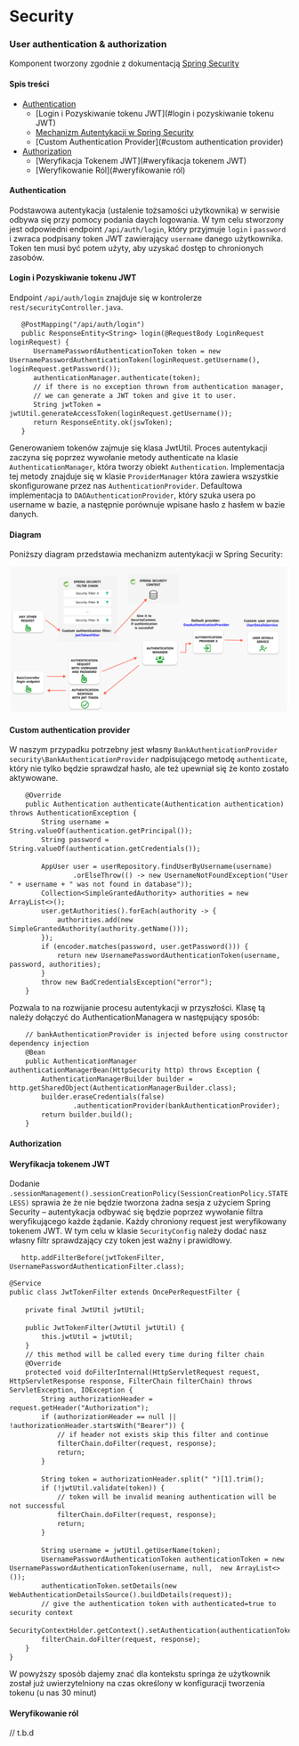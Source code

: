# Security

### User authentication & authorization

Komponent tworzony zgodnie z dokumentacją [Spring Security](https://docs.spring.io/spring-security/reference/index.html)

#### Spis treści 

 - [Authentication](#authentication)
   - [Login i Pozyskiwanie tokenu JWT](#login i pozyskiwanie tokenu JWT)
   - [Mechanizm Autentykacji w Spring Security](#diagram)
   - [Custom Authentication Provider](#custom authentication provider)
 - [Authorization](#authorization)
   - [Weryfikacja Tokenem JWT](#weryfikacja tokenem JWT)
   - [Weryfikowanie Ról](#weryfikowanie ról)

#### Authentication

Podstawowa autentykacja (ustalenie tożsamości użytkownika) w serwisie odbywa się przy pomocy podania daych logowania. W tym celu stworzony jest odpowiedni endpoint
`/api/auth/login`, który przyjmuje `login` i `password` i zwraca podpisany token JWT zawierający `username` danego użytkownika. Token ten musi być potem użyty, aby uzyskać dostęp to chronionych zasobów.

#### Login i Pozyskiwanie tokenu JWT
Endpoint `/api/auth/login` znajduje się w kontrolerze `rest/securityController.java`.

`````
   @PostMapping("/api/auth/login")
   public ResponseEntity<String> login(@RequestBody LoginRequest loginRequest) {
      UsernamePasswordAuthenticationToken token = new UsernamePasswordAuthenticationToken(loginRequest.getUsername(), loginRequest.getPassword());
      authenticationManager.authenticate(token);
      // if there is no exception thrown from authentication manager,
      // we can generate a JWT token and give it to user.
      String jwtToken = jwtUtil.generateAccessToken(loginRequest.getUsername());
      return ResponseEntity.ok(jswToken);
   }
`````

Generowaniem tokenów zajmuje się klasa JwtUtil. Proces autentykacji zaczyna się poprzez wywołanie metody authenticate na klasie `AuthenticationManager`,
która tworzy obiekt `Authentication`. Implementacja tej metody znajduje się w klasie `ProviderManager` która zawiera wszystkie skonfigurowane przez nas `AuthenticationProvider`. Defaultowa implementacja to `DAOAuthenticationProvider`, 
który szuka usera po username w bazie, a następnie porównuje wpisane hasło z hasłem w bazie danych.

#### Diagram
Poniższy diagram przedstawia mechanizm autentykacji w Spring Security:

![Authorization Architecture](docs/security/mechanism.png "Authorization architecture")

#### Custom authentication provider

W naszym przypadku potrzebny jest własny `BankAuthenticationProvider` `security\BankAuthenticationProvider` nadpisującego metodę `authenticate`, 
który nie tylko będzie sprawdzał hasło,
ale też upewniał się że konto zostało aktywowane.
``````
    @Override
    public Authentication authenticate(Authentication authentication) throws AuthenticationException {
        String username = String.valueOf(authentication.getPrincipal());
        String password = String.valueOf(authentication.getCredentials());

        AppUser user = userRepository.findUserByUsername(username)
                .orElseThrow(() -> new UsernameNotFoundException("User " + username + " was not found in database"));
        Collection<SimpleGrantedAuthority> authorities = new ArrayList<>();
        user.getAuthorities().forEach(authority -> {
            authorities.add(new SimpleGrantedAuthority(authority.getName()));
        });
        if (encoder.matches(password, user.getPassword())) {
            return new UsernamePasswordAuthenticationToken(username, password, authorities);
        }
        throw new BadCredentialsException("error");
    }
``````
Pozwala to na rozwijanie procesu autentykacji w przyszłości. Klasę
tą należy dołączyć do AuthenticationManagera w następujący sposób:
`````
    // bankAuthenticationProvider is injected before using constructor dependency injection
    @Bean
    public AuthenticationManager authenticationManagerBean(HttpSecurity http) throws Exception {
        AuthenticationManagerBuilder builder = http.getSharedObject(AuthenticationManagerBuilder.class);
        builder.eraseCredentials(false)
                .authenticationProvider(bankAuthenticationProvider);
        return builder.build();
    }
`````

#### Authorization

#### Weryfikacja tokenem JWT


Dodanie `.sessionManagement().sessionCreationPolicy(SessionCreationPolicy.STATELESS)` sprawia że
że nie będzie tworzona żadna sesja z użyciem Spring Security – autentykacja odbywać się będzie poprzez wywołanie filtra weryfikującego każde żądanie.
Każdy chroniony request jest weryfikowany tokenem JWT. W tym celu w klasie `SecurityConfig` należy
dodać nasz własny filtr sprawdzający czy token jest ważny i prawidłowy.
``````
   http.addFilterBefore(jwtTokenFilter, UsernamePasswordAuthenticationFilter.class);
``````
``````
@Service
public class JwtTokenFilter extends OncePerRequestFilter {

    private final JwtUtil jwtUtil;

    public JwtTokenFilter(JwtUtil jwtUtil) {
        this.jwtUtil = jwtUtil;
    }
    // this method will be called every time during filter chain 
    @Override
    protected void doFilterInternal(HttpServletRequest request, HttpServletResponse response, FilterChain filterChain) throws ServletException, IOException {
        String authorizationHeader = request.getHeader("Authorization");
        if (authorizationHeader == null || !authorizationHeader.startsWith("Bearer")) {
            // if header not exists skip this filter and continue
            filterChain.doFilter(request, response);
            return;
        }

        String token = authorizationHeader.split(" ")[1].trim();
        if (!jwtUtil.validate(token)) {
            // token will be invalid meaning authentication will be not successful
            filterChain.doFilter(request, response);
            return;
        }

        String username = jwtUtil.getUserName(token);
        UsernamePasswordAuthenticationToken authenticationToken = new UsernamePasswordAuthenticationToken(username, null,  new ArrayList<>());
        authenticationToken.setDetails(new WebAuthenticationDetailsSource().buildDetails(request));
        // give the authentication token with authenticated=true to security context
        SecurityContextHolder.getContext().setAuthentication(authenticationToken);
        filterChain.doFilter(request, response);
    }
}
``````

W powyższy sposób dajemy znać dla kontekstu springa że użytkownik został już uwierzytelniony na czas 
określony w konfiguracji tworzenia tokenu (u nas 30 minut)

#### Weryfikowanie ról

// t.b.d








